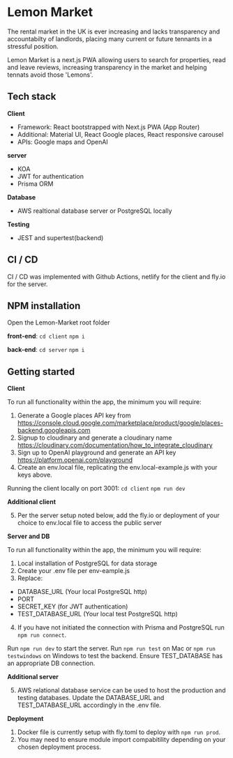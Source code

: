 # Lemon Market

The rental market in the UK is ever increasing and lacks transparency and accountabilty of landlords, placing many current or future tennants in a stressful position.

Lemon Market is a next.js PWA allowing users to search for properties, read and leave reviews, increasing transparency in the market and helping tennats avoid those 'Lemons'.
 
## Tech stack

**Client**
- Framework: React bootstrapped with Next.js PWA (App Router)
- Additional: Material UI, React Google places, React responsive carousel
- APIs: Google maps and OpenAI

**server**
- KOA
- JWT for authentication
- Prisma ORM

**Database**
- AWS realtional database server or PostgreSQL locally

**Testing**
- JEST and supertest(backend)

## CI / CD

CI / CD was implemented with Github Actions, netlify for the client and fly.io for the server.

## NPM installation

Open the Lemon-Market root folder

**front-end**:
`cd client`
`npm i`

**back-end**:
`cd server`
`npm i`

## Getting started

**Client**

To run all functionality within the app, the minimum you will require:

1) Generate a Google places API key from https://console.cloud.google.com/marketplace/product/google/places-backend.googleapis.com
2) Signup to cloudinary and generate a cloudinary name https://cloudinary.com/documentation/how_to_integrate_cloudinary
3) Sign up to OpenAI playground and generate an API key https://platform.openai.com/playground
4) Create an env.local file, replicating the env.local-example.js with your keys above.

Running the client locally on port 3001:
`cd client`
`npm run dev`

**Additional client**

5) Per the server setup noted below, add the fly.io or deployment of your choice to env.local file to access the public server


**Server and DB**

To run all functionality within the app, the minimum you will require:
1) Local installation of PostgreSQL for data storage
2) Create your .env file per env-eample.js
3) Replace:
- DATABASE_URL (Your local PostgreSQL http)
- PORT
- SECRET_KEY (for JWT authentication)
- TEST_DATABASE_URL (Your local test PostgreSQL http)
4) If you have not initiated the connection with Prisma and PostgreSQL run `npm run connect`.

Run `npm run dev` to start the server.
Run `npm run test` on Mac or `npm run testwindows` on Windows to test the backend. Ensure TEST_DATABASE has an appropriate DB connection.

**Additional server**

5) AWS relational database service can be used to host the production and testing databases. Update the DATABASE_URL and TEST_DATABASE_URL accordingly in the .env file. 

**Deployment**

1. Docker file is currently setup with fly.toml to deploy with `npm run prod`.
2. You may need to ensure module import compabitility depending on your chosen deployment process.